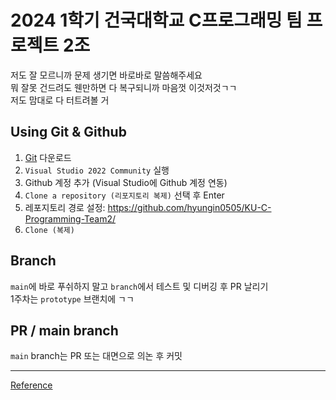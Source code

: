 # 2024 1학기 건국대학교 C프로그래밍 팀 프로젝트 2조

저도 잘 모르니까 문제 생기면 바로바로 말씀해주세요   
뭐 잘못 건드려도 웬만하면 다 복구되니까 마음껏 이것저것ㄱㄱ   
저도 맘대로 다 터트려볼 거   

## Using Git & Github
1. [Git](https://git-scm.com/downloads) 다운로드
2. `Visual Studio 2022 Community` 실행
3. Github 계정 추가 (Visual Studio에 Github 계정 연동)
4. `Clone a repository (리포지토리 복제)` 선택 후 Enter
5. 레포지토리 경로 설정: https://github.com/hyungin0505/KU-C-Programming-Team2/
6. `Clone (복제)` 

## Branch
`main`에 바로 푸쉬하지 말고 `branch`에서 테스트 및 디버깅 후 PR 날리기   
1주차는 `prototype` 브랜치에 ㄱㄱ   

## PR / main branch
`main` branch는 PR 또는 대면으로 의논 후 커밋     

--- 
[Reference](https://hyungin0505.tistory.com/88)
